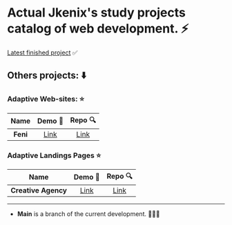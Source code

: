 # Actual Jkenix's study projects catalog of web development. ⚡   

[Latest finished project](https://github.com/jkenix/jkenix-projects/tree/creative-agency) ✅

## **Others projects**: ⬇️

### Adaptive Web-sites: ⭐  

|Name|Demo 🔗|Repo 🔍|
|:------------------:|:------:|:------:|
|**Feni**|[Link](https://feni.pages.dev/)|[Link](https://github.com/jkenix/jkenix-project/tree/feni-website)|

### Adaptive Landings Pages ⭐  

|Name|Demo 🔗|Repo 🔍|
|:------------------:|:------:|:------:|
|**Creative Agency**|[Link](https://creative-agency-hev.pages.dev/)|[Link](https://github.com/jkenix/jkenix-projects/tree/creative-agency)|   

---

- **Main** is a branch of the current development. 👨🏻‍💻 
